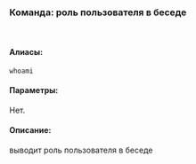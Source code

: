 ### **Команда: роль пользователя в беседе**
<br>

#### **Алиасы**:
`whoami`


#### **Параметры**:
Нет.


#### **Описание**:
выводит роль пользователя в беседе
